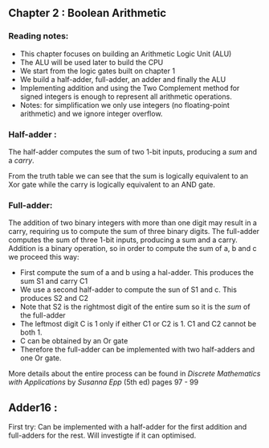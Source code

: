## Chapter 2 : Boolean Arithmetic

### Reading notes:
- This chapter focuses on building an Arithmetic Logic Unit (ALU)
- The ALU will be used later to build the CPU
- We start from the logic gates built on chapter 1
- We build a half-adder, full-adder, an adder and finally the ALU
- Implementing addition and using the Two Complement method for signed integers is enough to represent all arithmetic operations.
- Notes: for simplification we only use integers (no floating-point arithmetic) and we ignore integer overflow.

### Half-adder :

The half-adder computes the sum of two 1-bit inputs, producing a *sum* and a *carry*.  

From the truth table we can see that the sum is logically equivalent to an Xor gate while the carry is logically equivalent to an AND gate.

### Full-adder:

The addition of two binary integers with more than one digit may result in a carry, requiring us to compute the sum of three binary digits. 
The full-adder computes the sum of three 1-bit inputs, producing a sum and a carry. 
Addition is a binary operation, so in order to compute the sum of a, b and c we proceed this way:
- First compute the sum of a and b using a hal-adder. This produces the sum S1 and carry C1
- We use a second half-adder to compute the sun of S1 and c. This produces S2 and C2
- Note that S2 is the rightmost digit of the entire sum so it is the *sum* of the full-adder
- The leftmost digit C is 1 only if either C1 or C2 is 1. C1 and C2 cannot be both 1.
- C can be obtained by an Or gate
- Therefore the full-adder can be implemented with two half-adders and one Or gate.

More details about the entire process can be found in *Discrete Mathematics with Applications* by *Susanna Epp* (5th ed) pages 97 - 99

## Adder16 :

First try: Can be implemented with a half-adder for the first addition and full-adders for the rest. Will investigte if it can optimised.
